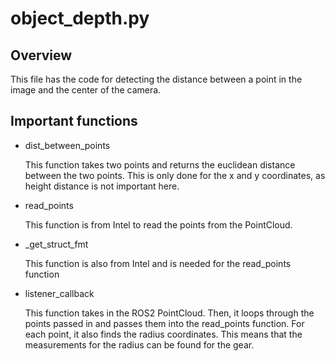 # object_depth.py

## Overview

This file has the code for detecting the distance between a point in the image and the center of the camera.

## Important functions

* dist_between_points

    This function takes two points and returns the euclidean distance between the two points. This is only done for the x and y coordinates, as height distance is not important here.

* read_points

    This function is from Intel to read the points from the PointCloud.

* _get_struct_fmt

    This function is also from Intel and is needed for the read_points function

* listener_callback

    This function takes in the ROS2 PointCloud. Then, it loops through the points passed in and passes them into the read_points function. For each point, it also finds the radius coordinates. This means that the measurements for the radius can be found for the gear.